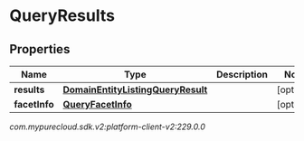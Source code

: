 # QueryResults


## Properties

| Name | Type | Description | Notes |
| ------------ | ------------- | ------------- | ------------- |
| **results** | [**DomainEntityListingQueryResult**](DomainEntityListingQueryResult) |  |  [optional] |
| **facetInfo** | [**QueryFacetInfo**](QueryFacetInfo) |  |  [optional] |




_com.mypurecloud.sdk.v2:platform-client-v2:229.0.0_
